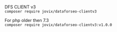 DFS CLIENT v3
</br>
`composer require jovix/dataforseo-clientv3`

For php older then 7.3 </br>
`composer require jovix/dataforseo-clientv3:v1.0.0`

